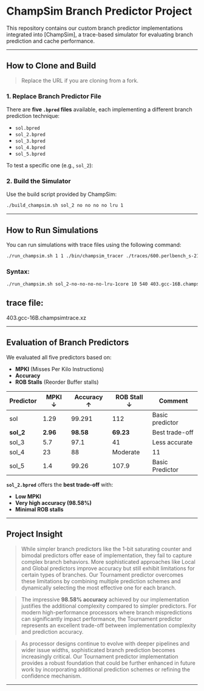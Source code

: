 
#  ChampSim Branch Predictor Project

This repository contains our custom branch predictor implementations integrated into [ChampSim], a trace-based simulator for evaluating branch prediction and cache performance.

---

##  How to Clone and Build



> Replace the URL if you are cloning from a fork.

### 1. Replace Branch Predictor File

There are **five `.bpred` files** available, each implementing a different branch prediction technique:

- `sol.bpred`
- `sol_2.bpred`
- `sol_3.bpred`
- `sol_4.bpred`
- `sol_5.bpred`

To test a specific one (e.g., `sol_2`):


### 2. Build the Simulator

Use the build script provided by ChampSim:

```bash
./build_champsim.sh sol_2 no no no no lru 1
```



---

## How to Run Simulations

You can run simulations with trace files using the following command:

```bash
./run_champsim.sh 1 1 ./bin/champsim_tracer ./traces/600.perlbench_s-210B.champsimtrace.xz
```

### Syntax:

```bash
./run_champsim.sh sol_2-no-no-no-no-lru-1core 10 540 403.gcc-16B.champsimtrace.xz
```

## trace file:
 403.gcc-16B.champsimtrace.xz

---

## Evaluation of Branch Predictors

We evaluated all five predictors based on:

- **MPKI** (Misses Per Kilo Instructions)  
- **Accuracy**
- **ROB Stalls** (Reorder Buffer stalls)

| Predictor | MPKI ↓ | Accuracy ↑ | ROB Stall ↓ | Comment                        |
|-----------|--------|------------|-------------|--------------------------------|
| sol    | 1.29 | 99.291  | 112        | Basic predictor                |
| **sol_2** | **2.96**| **98.58** | **69.23**     |  Best trade-off              |
| sol_3     | 5.7    | 97.1     | 41    | Less accurate                  |
| sol_4     | 23 | 88| Moderate    | 11  | least rob but very less accuracy   |
| sol_5     | 1.4  | 99.26    |   107.9      | Basic Predictor   |

 **`sol_2.bpred`** offers the **best trade-off** with:

- **Low MPKI**
- **Very high accuracy (98.58%)**
- **Minimal ROB stalls**

---

##  Project Insight

> While simpler branch predictors like the 1-bit saturating counter and bimodal predictors offer ease of implementation, they fail to capture complex branch behaviors. More sophisticated approaches like Local and Global predictors improve accuracy but still exhibit limitations for certain types of branches. Our Tournament predictor overcomes these limitations by combining multiple prediction schemes and dynamically selecting the most effective one for each branch.

> The impressive **98.58% accuracy** achieved by our implementation justifies the additional complexity compared to simpler predictors. For modern high-performance processors where branch mispredictions can significantly impact performance, the Tournament predictor represents an excellent trade-off between implementation complexity and prediction accuracy.

> As processor designs continue to evolve with deeper pipelines and wider issue widths, sophisticated branch prediction becomes increasingly critical. Our Tournament predictor implementation provides a robust foundation that could be further enhanced in future work by incorporating additional prediction schemes or refining the confidence mechanism.

---


